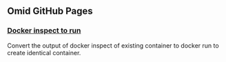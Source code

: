 ## Omid GitHub Pages

### [Docker inspect to run](./docker/dist/docker-run.html)
Convert the output of docker inspect of existing container to docker run to create identical container.

